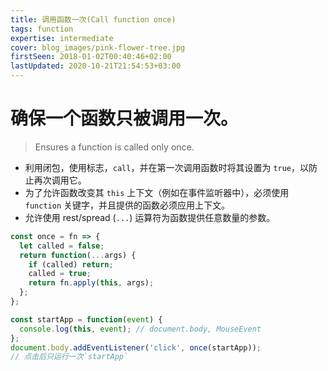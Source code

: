 ```yaml
---
title: 调用函数一次(Call function once)
tags: function
expertise: intermediate
cover: blog_images/pink-flower-tree.jpg
firstSeen: 2018-01-02T00:40:46+02:00
lastUpdated: 2020-10-21T21:54:53+03:00
---
```


# 确保一个函数只被调用一次。
> Ensures a function is called only once.

- 利用闭包，使用标志，`call`，并在第一次调用函数时将其设置为 `true`，以防止再次调用它。
- 为了允许函数改变其 `this` 上下文（例如在事件监听器中），必须使用 `function` 关键字，并且提供的函数必须应用上下文。
- 允许使用 rest/spread (`...`) 运算符为函数提供任意数量的参数。

```js
const once = fn => {
  let called = false;
  return function(...args) {
    if (called) return;
    called = true;
    return fn.apply(this, args);
  };
};
```

```js
const startApp = function(event) {
  console.log(this, event); // document.body, MouseEvent
};
document.body.addEventListener('click', once(startApp));
// 点击后只运行一次`startApp`
```
